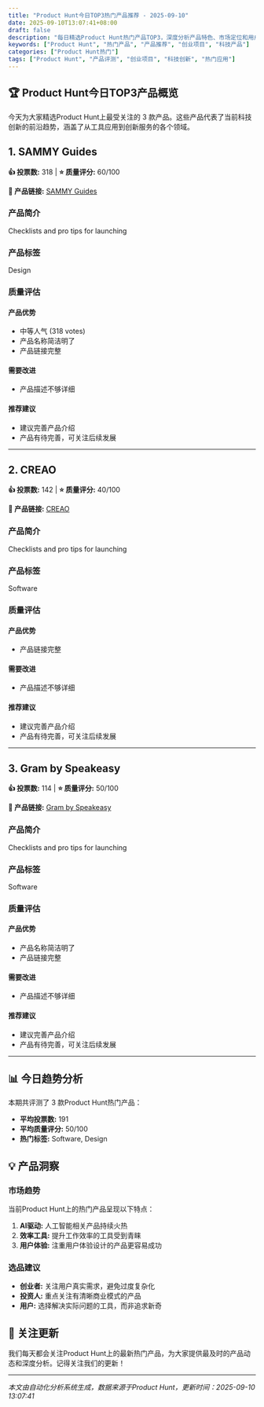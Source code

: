 ```yaml
---
title: "Product Hunt今日TOP3热门产品推荐 - 2025-09-10"
date: 2025-09-10T13:07:41+08:00
draft: false
description: "每日精选Product Hunt热门产品TOP3，深度分析产品特色、市场定位和用户价值"
keywords: ["Product Hunt", "热门产品", "产品推荐", "创业项目", "科技产品"]
categories: ["Product Hunt热门"]
tags: ["Product Hunt", "产品评测", "创业项目", "科技创新", "热门应用"]
---
```


## 🏆 Product Hunt今日TOP3产品概览

今天为大家精选Product Hunt上最受关注的 3 款产品。这些产品代表了当前科技创新的前沿趋势，涵盖了从工具应用到创新服务的各个领域。


## 1. SAMMY Guides

**👍 投票数:** 318 | **⭐ 质量评分:** 60/100

**🔗 产品链接:** [SAMMY Guides](https://www.producthunt.com/posts/sammy-guides)

### 产品简介

Checklists and pro tips for launching

### 产品标签

Design

### 质量评估

#### 产品优势
- 中等人气 (318 votes)
- 产品名称简洁明了
- 产品链接完整

#### 需要改进
- 产品描述不够详细

#### 推荐建议
- 建议完善产品介绍
- 产品有待完善，可关注后续发展

---


## 2. CREAO

**👍 投票数:** 142 | **⭐ 质量评分:** 40/100

**🔗 产品链接:** [CREAO](https://www.producthunt.com/posts/creao)

### 产品简介

Checklists and pro tips for launching

### 产品标签

Software

### 质量评估

#### 产品优势
- 产品链接完整

#### 需要改进
- 产品描述不够详细

#### 推荐建议
- 建议完善产品介绍
- 产品有待完善，可关注后续发展

---


## 3. Gram by Speakeasy

**👍 投票数:** 114 | **⭐ 质量评分:** 50/100

**🔗 产品链接:** [Gram by Speakeasy](https://www.producthunt.com/posts/gram-by-speakeasy-2)

### 产品简介

Checklists and pro tips for launching

### 产品标签

Software

### 质量评估

#### 产品优势
- 产品名称简洁明了
- 产品链接完整

#### 需要改进
- 产品描述不够详细

#### 推荐建议
- 建议完善产品介绍
- 产品有待完善，可关注后续发展

---



## 📊 今日趋势分析

本期共评测了 3 款Product Hunt热门产品：

- **平均投票数:** 191
- **平均质量评分:** 50/100
- **热门标签:** Software, Design

## 💡 产品洞察

### 市场趋势
当前Product Hunt上的热门产品呈现以下特点：
1. **AI驱动:** 人工智能相关产品持续火热
2. **效率工具:** 提升工作效率的工具受到青睐  
3. **用户体验:** 注重用户体验设计的产品更容易成功

### 选品建议
- **创业者:** 关注用户真实需求，避免过度复杂化
- **投资人:** 重点关注有清晰商业模式的产品
- **用户:** 选择解决实际问题的工具，而非追求新奇

## 🔔 关注更新

我们每天都会关注Product Hunt上的最新热门产品，为大家提供最及时的产品动态和深度分析。记得关注我们的更新！

---

*本文由自动化分析系统生成，数据来源于Product Hunt，更新时间：2025-09-10 13:07:41*
